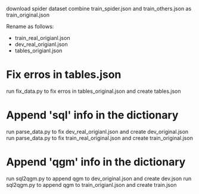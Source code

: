 download spider dataset
combine train_spider.json and train_others.json as train_original.json


Rename as follows: 
 - train_real_origianl.json
 - dev_real_origianl.json
 - tables_origianl.json

# Fix erros in tables.json
run fix_data.py to fix erros in tables_original.json and create tables.json

# Append 'sql' info in the dictionary
run parse_data.py to fix dev_real_origianl.json and create dev_original.json
run parse_data.py to fix train_real_original.json and create train_original.json

# Append 'qgm' info in the dictionary
run sql2qgm.py to append qgm to dev_original.json and create dev.json
run sql2qgm.py to append qgm to train_origianl.json and create train.json



